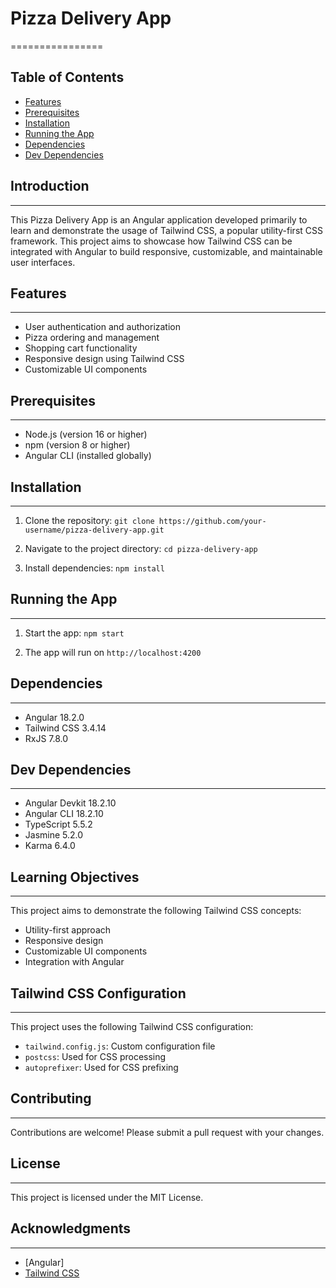 # Pizza Delivery App
================


## Table of Contents

* [Features](#features)
* [Prerequisites](#prerequisites)
* [Installation](#installation)
* [Running the App](#running-the-app)
* [Dependencies](#dependencies)
* [Dev Dependencies](#dev-dependencies)


## Introduction
------------

This Pizza Delivery App is an Angular application developed primarily to learn and demonstrate the usage of Tailwind CSS, a popular utility-first CSS framework. This project aims to showcase how Tailwind CSS can be integrated with Angular to build responsive, customizable, and maintainable user interfaces.


## Features
------------

* User authentication and authorization
* Pizza ordering and management
* Shopping cart functionality
* Responsive design using Tailwind CSS
* Customizable UI components


## Prerequisites
-------------

* Node.js (version 16 or higher)
* npm (version 8 or higher)
* Angular CLI (installed globally)


## Installation
------------

1. Clone the repository: `git clone https://github.com/your-username/pizza-delivery-app.git`

2. Navigate to the project directory: `cd pizza-delivery-app`

3. Install dependencies: `npm install`


## Running the App
--------------

1. Start the app: `npm start`

2. The app will run on `http://localhost:4200`


## Dependencies
------------

* Angular 18.2.0
* Tailwind CSS 3.4.14
* RxJS 7.8.0


## Dev Dependencies
-------------

* Angular Devkit 18.2.10
* Angular CLI 18.2.10
* TypeScript 5.5.2
* Jasmine 5.2.0
* Karma 6.4.0


## Learning Objectives
-------------------

This project aims to demonstrate the following Tailwind CSS concepts:

* Utility-first approach
* Responsive design
* Customizable UI components
* Integration with Angular


## Tailwind CSS Configuration
-------------------------

This project uses the following Tailwind CSS configuration:

* `tailwind.config.js`: Custom configuration file
* `postcss`: Used for CSS processing
* `autoprefixer`: Used for CSS prefixing


## Contributing
------------

Contributions are welcome! Please submit a pull request with your changes.


## License
-------

This project is licensed under the MIT License.


## Acknowledgments
------------

* [Angular]
* [Tailwind CSS](https://tailwindcss.com/)
